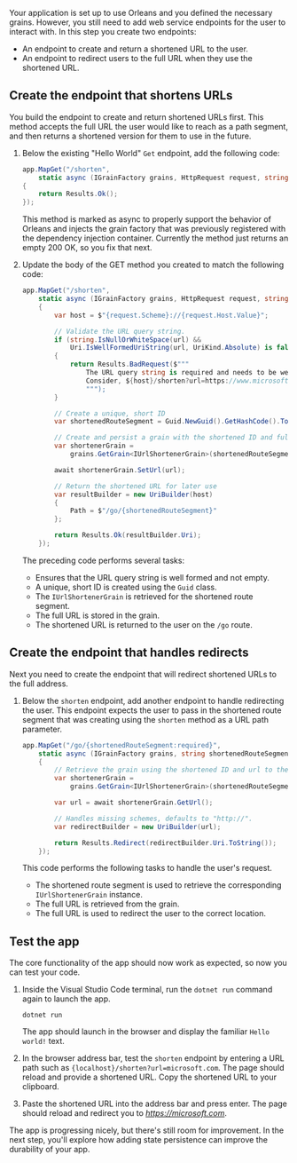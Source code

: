 Your application is set up to use Orleans and you defined the necessary grains. However, you still need to add web service endpoints for the user to interact with. In this step you create two endpoints:

- An endpoint to create and return a shortened URL to the user.
- An endpoint to redirect users to the full URL when they use the shortened URL.

## Create the endpoint that shortens URLs

You build the endpoint to create and return shortened URLs first. This method accepts the full URL the user would like to reach as a path segment, and then returns a shortened version for them to use in the future.

1. Below the existing "Hello World" `Get` endpoint, add the following code:

    ```csharp
    app.MapGet("/shorten",
        static async (IGrainFactory grains, HttpRequest request, string url) =>
    {
        return Results.Ok();
    });
    ```

    This method is marked as async to properly support the behavior of Orleans and injects the grain factory that was previously registered with the dependency injection container. Currently the method just returns an empty 200 OK, so you fix that next.

1. Update the body of the GET method you created to match the following code:

    ```csharp
    app.MapGet("/shorten",
        static async (IGrainFactory grains, HttpRequest request, string url) =>
        {
            var host = $"{request.Scheme}://{request.Host.Value}";
    
            // Validate the URL query string.
            if (string.IsNullOrWhiteSpace(url) &&
                Uri.IsWellFormedUriString(url, UriKind.Absolute) is false)
            {
                return Results.BadRequest($"""
                    The URL query string is required and needs to be well formed.
                    Consider, ${host}/shorten?url=https://www.microsoft.com.
                    """);
            }
    
            // Create a unique, short ID
            var shortenedRouteSegment = Guid.NewGuid().GetHashCode().ToString("X");
    
            // Create and persist a grain with the shortened ID and full URL
            var shortenerGrain =
                grains.GetGrain<IUrlShortenerGrain>(shortenedRouteSegment);
    
            await shortenerGrain.SetUrl(url);
    
            // Return the shortened URL for later use
            var resultBuilder = new UriBuilder(host)
            {
                Path = $"/go/{shortenedRouteSegment}"
            };
    
            return Results.Ok(resultBuilder.Uri);
        });
    ```

    The preceding code performs several tasks:

    - Ensures that the URL query string is well formed and not empty.
    - A unique, short ID is created using the `Guid` class.
    - The `IUrlShortenerGrain` is retrieved for the shortened route segment.
    - The full URL is stored in the grain.
    - The shortened URL is returned to the user on the `/go` route.

## Create the endpoint that handles redirects

Next you need to create the endpoint that will redirect shortened URLs to the full address.

1. Below the `shorten` endpoint, add another endpoint to handle redirecting the user. This endpoint expects the user to pass in the shortened route segment that was creating using the `shorten` method as a URL path parameter.

    ```csharp
    app.MapGet("/go/{shortenedRouteSegment:required}",
        static async (IGrainFactory grains, string shortenedRouteSegment) =>
        {
            // Retrieve the grain using the shortened ID and url to the original URL
            var shortenerGrain =
                grains.GetGrain<IUrlShortenerGrain>(shortenedRouteSegment);
    
            var url = await shortenerGrain.GetUrl();
    
            // Handles missing schemes, defaults to "http://".
            var redirectBuilder = new UriBuilder(url);
    
            return Results.Redirect(redirectBuilder.Uri.ToString());
        });
    ```

    This code performs the following tasks to handle the user's request.

    - The shortened route segment is used to retrieve the corresponding `IUrlShortenerGrain` instance.
    - The full URL is retrieved from the grain.
    - The full URL is used to redirect the user to the correct location.

## Test the app

The core functionality of the app should now work as expected, so now you can test your code.

1. Inside the Visual Studio Code terminal, run the `dotnet run` command again to launch the app.

    ```dotnetcli
    dotnet run
    ```

    The app should launch in the browser and display the familiar `Hello world!` text.

1. In the browser address bar, test the `shorten` endpoint by entering a URL path such as `{localhost}/shorten?url=microsoft.com`. The page should reload and provide a shortened URL. Copy the shortened URL to your clipboard.

1. Paste the shortened URL into the address bar and press enter. The page should reload and redirect you to *<https://microsoft.com>*.

The app is progressing nicely, but there's still room for improvement. In the next step, you'll explore how adding state persistence can improve the durability of your app.
